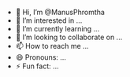 - 👋 Hi, I’m @ManusPhromtha
- 👀 I’m interested in ...
- 🌱 I’m currently learning ...
- 💞️ I’m looking to collaborate on ...
- 📫 How to reach me ...
- 😄 Pronouns: ...
- ⚡ Fun fact: ...

<!---
ManusPhromtha/ManusPhromtha is a ✨ special ✨ repository because its `README.md` (this file) appears on your GitHub profile.
You can click the Preview link to take a look at your changes.
--->
